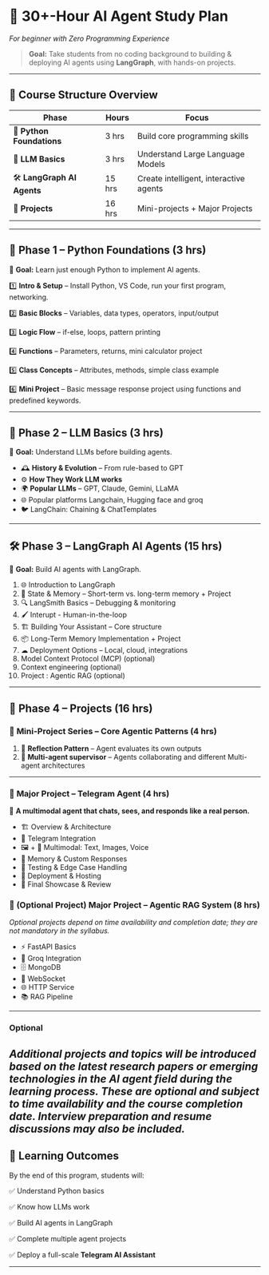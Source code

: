 # 🚀 **30+-Hour AI Agent Study Plan**

*For beginner with Zero Programming Experience*

> **Goal:** Take students from no coding background to building & deploying AI agents using **LangGraph**, with hands-on projects.

---

## 📅 **Course Structure Overview**

| Phase                      | Hours  | Focus                                  |
| -------------------------- | ------ | -------------------------------------- |
| 🐍 **Python Foundations**  | 3 hrs  | Build core programming skills          |
| 🤖 **LLM Basics**          | 3 hrs  | Understand Large Language Models       |
| 🛠 **LangGraph AI Agents** | 15 hrs | Create intelligent, interactive agents |
| 📂 **Projects**            | 16 hrs | Mini-projects + Major Projects   |

---

## 🐍 **Phase 1 – Python Foundations (3 hrs)**

🎯 **Goal:** Learn just enough Python to implement AI agents.

1️⃣ **Intro & Setup** – Install Python, VS Code, run your first program, networking.

2️⃣ **Basic Blocks** – Variables, data types, operators, input/output

3️⃣ **Logic Flow** – if-else, loops, pattern printing

4️⃣ **Functions** – Parameters, returns, mini calculator project

5️⃣ **Class Concepts** – Attributes, methods, simple class example

6️⃣ **Mini Project** – Basic message response project using functions and predefined keywords.

---

## 🤖 **Phase 2 – LLM Basics (3 hrs)**

🎯 **Goal:** Understand LLMs before building agents.

* 🕰 **History & Evolution** – From rule-based to GPT
* ⚙ **How They Work LLM works**
* 🌍 **Popular LLMs** – GPT, Claude, Gemini, LLaMA 
* 🌐 Popular platforms Langchain, Hugging face and groq
* 🐦 LangChain: Chaining & ChatTemplates
---

## 🛠 **Phase 3 – LangGraph AI Agents (15 hrs)**

🎯 **Goal:** Build AI agents with LangGraph.

1. 🌐 Introduction to LangGraph
2. 🧠 State & Memory – Short-term vs. long-term memory + Project
3. 🔍 LangSmith Basics – Debugging & monitoring
4. 🖌 Interupt - Human-in-the-loop
5. 🏗 Building Your Assistant – Core structure
6. 📦 Long-Term Memory Implementation + Project
7. ☁ Deployment Options – Local, cloud, integrations
8. Model Context Protocol (MCP) (optional)
9. Context engineering (optional)
10. Project : Agentic RAG (optional)

---

## 📂 **Phase 4 – Projects (16 hrs)**

### 🧩 **Mini-Project Series – Core Agentic Patterns (4 hrs)**

1. 🔄 **Reflection Pattern** – Agent evaluates its own outputs
2. 🤝 **Multi-agent supervisor** – Agents collaborating and different Multi-agent architectures

---

### 🌟 **Major Project – Telegram Agent (4 hrs)**

💬 **A multimodal agent that chats, sees, and responds like a real person.**

* 🏗 Overview & Architecture
* 📲 Telegram Integration
* 🖼 + 🎤 Multimodal: Text, Images, Voice
* 🧠 Memory & Custom Responses
* 🧪 Testing & Edge Case Handling
* 🚀 Deployment & Hosting
* 🎉 Final Showcase & Review

  
### 🌟 **(Optional Project) Major Project – Agentic RAG System (8 hrs)**

*Optional projects depend on time availability and completion date; they are not mandatory in the syllabus.*

* ⚡ FastAPI Basics
* 🧠 Groq Integration
* 🗄 MongoDB
* 🔌 WebSocket
* 🌐 HTTP Service
* 📚 RAG Pipeline



---
### Optional
*Additional projects and topics will be introduced based on the latest research papers or emerging technologies in the AI agent field during the learning process. These are optional and subject to time availability and the course completion date. Interview preparation and resume discussions may also be included.*
---
## 🎯 **Learning Outcomes**

By the end of this program, students will:

✅ Understand Python basics

✅ Know how LLMs work

✅ Build AI agents in LangGraph

✅ Complete multiple agent projects

✅ Deploy a full-scale **Telegram AI Assistant**

---
